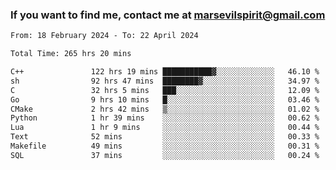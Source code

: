 ### If you want to find me, contact me at marsevilspirit@gmail.com

<!--
**marsevilspirit/marsevilspirit** is a ✨ _special_ ✨ repository because its `README.md` (this file) appears on your GitHub profile.

Here are some ideas to get you started:

- 🔭 I’m currently working on ...
- 🌱 I’m currently learning ...
- 👯 I’m looking to collaborate on ...
- 🤔 I’m looking for help with ...
- 💬 Ask me about ...
- 📫 How to reach me: ...
- 😄 Pronouns: ...
- ⚡ Fun fact: ...
-->
<!--START_SECTION:waka-->

```txt
From: 18 February 2024 - To: 22 April 2024

Total Time: 265 hrs 20 mins

C++               122 hrs 19 mins ███████████▓░░░░░░░░░░░░░   46.10 %
sh                92 hrs 47 mins  ████████▓░░░░░░░░░░░░░░░░   34.97 %
C                 32 hrs 5 mins   ███░░░░░░░░░░░░░░░░░░░░░░   12.09 %
Go                9 hrs 10 mins   █░░░░░░░░░░░░░░░░░░░░░░░░   03.46 %
CMake             2 hrs 42 mins   ▒░░░░░░░░░░░░░░░░░░░░░░░░   01.02 %
Python            1 hr 39 mins    ░░░░░░░░░░░░░░░░░░░░░░░░░   00.62 %
Lua               1 hr 9 mins     ░░░░░░░░░░░░░░░░░░░░░░░░░   00.44 %
Text              52 mins         ░░░░░░░░░░░░░░░░░░░░░░░░░   00.33 %
Makefile          49 mins         ░░░░░░░░░░░░░░░░░░░░░░░░░   00.31 %
SQL               37 mins         ░░░░░░░░░░░░░░░░░░░░░░░░░   00.24 %
```

<!--END_SECTION:waka-->
